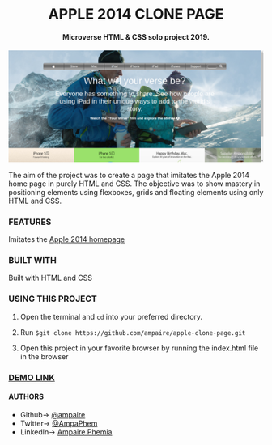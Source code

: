  <h1 align="center"> APPLE 2014 CLONE PAGE</h1>
 <h4 align = 'center'> Microverse HTML &amp; CSS solo project 2019.</h4>

 ![screenshot](images/apple.png)
 
The aim of the project was to create a page that imitates the Apple 2014 home page in purely HTML and CSS.
The objective was to show mastery in positioning elements using flexboxes, grids and floating elements using only HTML and CSS.

### FEATURES
Imitates the [Apple 2014 homepage](http://archive.fo/UW4oR)


### BUILT WITH
Built with HTML and CSS

### USING THIS PROJECT
1. Open the terminal and ``cd`` into your preferred directory.

2. Run ``$git clone https://github.com/ampaire/apple-clone-page.git``

3. Open this project in your favorite browser by running the index.html file in the browser


### [DEMO LINK](https://raw.githack.com/ampaire/apple-clone-page/ft-development/index.html)

#### AUTHORS
- Github-> [@ampaire](https://github.com/ampaire)
- Twitter-> [@AmpaPhem](https://twitter.com/AmpaPhem)
- LinkedIn-> [Ampaire Phemia](https://www.linkedin.com/in/ampaire-phemia-b41619181)
